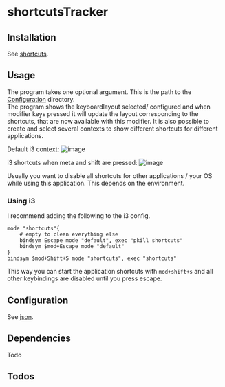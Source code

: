 # shortcutsTracker

## Installation
See [shortcuts](./shortcuts/README.md).

## Usage
The program takes one optional argument. This is the path to the [Configuration](#Configuration) directory.  
The program shows the keyboardlayout selected/ configured and when modifier keys pressed it will update the layout corresponding to the shortcuts, that are now available with this modifier.
It is also possible to create and select several contexts to show different shortcuts for different applications.

Default i3 context:
![image](https://github.com/Len101218/shortcutsTracker/assets/105433861/9b4c8700-3fd3-4d95-a5ef-aa40b977ddc8)

i3 shortcuts when meta and shift are pressed:
![image](https://github.com/Len101218/shortcutsTracker/assets/105433861/20dd86c0-ab38-4291-a9db-e9584c09cafd)

Usually you want to disable all shortcuts for other applications / your OS while using this application.
This depends on the environment.

### Using i3
I recommend adding the following to the i3 config.  
```
mode "shortcuts"{  
    # empty to clean everything else 
    bindsym Escape mode "default", exec "pkill shortcuts"  
    bindsym $mod+Escape mode "default"  
}  
bindsym $mod+Shift+S mode "shortcuts", exec "shortcuts"  
```
This way you can start the application shortcuts with `mod+shift+s` and all other keybindings are disabled until you press escape.


## Configuration
<a name="Configuration"></a>
See [json](./json/README.md).

## Dependencies
Todo

## Todos
